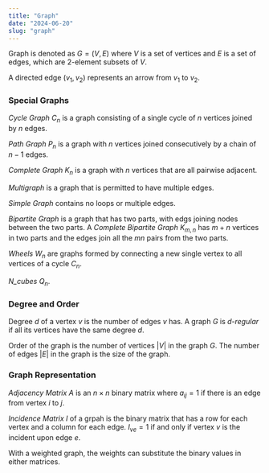 ```yaml
---
title: "Graph"
date: "2024-06-20"
slug: "graph"
---
```


Graph is denoted as $G = (V,E)$ where $V$ is a set of vertices and $E$ is a set of edges, which are 2-element subsets of $V$.

A directed edge $(v_1, v_2)$ represents an arrow from $v_1$ to $v_2$.

### Special Graphs

*Cycle Graph* $C_n$ is a graph consisting of a single cycle of $n$ vertices joined by $n$ edges.

*Path Graph* $P_n$ is a graph with $n$ vertices joined consecutively by a chain of $n-1$ edges.

*Complete Graph* $K_n$ is a graph with $n$ vertices that are all pairwise adjacent.

*Multigraph* is a graph that is permitted to have multiple edges.

*Simple Graph* contains no loops or multiple edges.

*Bipartite Graph* is a graph that has two parts, with edgs joining nodes between the two parts. A *Complete Bipartite Graph* $K_{m,n}$ has $m+n$ vertices in two parts and the edges join all the $mn$ pairs from the two parts.

*Wheels* $W_n$ are graphs formed by connecting a new single vertex to all vertices of a cycle $C_n$.

*N_cubes* $Q_n$.

### Degree and Order

Degree $d$ of a vertex $v$ is the number of edges $v$ has. A graph $G$ is *d-regular* if all its vertices have the same degree $d$.

Order of the graph is the number of vertices $|V|$ in the graph $G$. The number of edges $|E|$ in the graph is the size of the graph.

### Graph Representation

*Adjacency Matrix* $A$ is an $n\times n$ binary matrix where $a_{ij} = 1$ if there is an edge from vertex $i$ to $j$.

*Incidence Matrix* $I$ of a grpah is the binary matrix that has a row for each vertex and a column for each edge. $I_{ve} = 1$ if and only if vertex $v$ is the incident upon edge $e$.

With a weighted graph, the weights can substitute the binary values in either matrices.